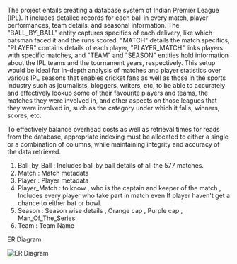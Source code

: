 The project entails creating a database system of Indian Premier League (IPL). It includes detailed records for each ball in every match, player performances, team details, 
and seasonal information. The "BALL_BY_BALL" entity captures specifics of each delivery, like which batsman faced it and the runs scored. "MATCH" details the match specifics, 
"PLAYER" contains details of each player, "PLAYER_MATCH" links players with specific matches, and "TEAM" and "SEASON" entities hold information about the IPL teams and the 
tournament years, respectively. This setup would be ideal for in-depth analysis of matches and player statistics over various IPL seasons that enables cricket fans as well 
as those in the sports industry such as journalists, bloggers, writers, etc, to be able to accurately and effectively lookup some of their favourite players and teams, the 
matches they were involved in, and other aspects on those leagues that they were involved in, such as the category under which it falls, winners, scores, etc.

To effectively balance overhead costs as well as retrieval times for reads from the database, appropriate indexing must be allocated to either a single or a combination of columns, 
while maintaining integrity and accuracy of the data retrieved.

1. Ball_by_Ball : Includes ball by ball details of all the 577 matches.
2. Match : Match metadata
3. Player : Player metadata
4. Player_Match : to know , who is the captain and keeper of the match , Includes every player who take part in match even If player haven't get a chance to either bat or bowl.
5. Season : Season wise details , Orange cap , Purple cap , Man_Of_The_Series
6. Team : Team Name

   
ER Diagram



![ER Diagram](https://github.com/manvithkatkuri/Advanced_Data_Base_Management/assets/102502757/8f803a6e-20f4-4985-8f1c-7208eebfc40e)


